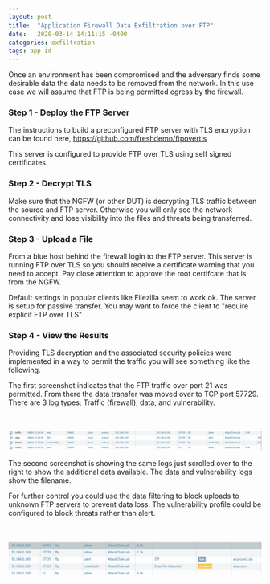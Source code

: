 ```yaml
---
layout: post
title:  "Application Firewall Data Exfiltration over FTP"
date:   2020-03-14 14:11:15 -0400
categories: exfiltration 
tags: app-id
---
```

<p>
Once an environment has been compromised and the adversary finds some desirable data the data needs to be removed from the network. In this use case we will assume that FTP is being permitted egress by the firewall.
</p>

<h3>Step 1 - Deploy the FTP Server</h3>

<p>
The instructions to build a preconfigured FTP server with TLS encryption can be found here, <a href="https://github.com/freshdemo/ftpovertls" target="_blank">https://github.com/freshdemo/ftpovertls</a>
</p>

<p>
This server is configured to provide FTP over TLS using self signed certificates. 

<h3>Step 2 - Decrypt TLS</h3>

<p>
Make sure that the NGFW (or other DUT) is decrypting TLS traffic between the source and FTP server. Otherwise you will only see the network connectivity and lose visibility into the files and threats being transferred.
</p>


<h3>Step 3 - Upload a File</h3>


<p>
From a blue host behind the firewall login to the FTP server. This server is running FTP over TLS so you should receive a certificate warning that you need to accept. Pay close attention to approve the root certifcate that is from the NGFW.
</p>

<p>Default settings in popular clients like Filezilla seem to work ok. The server is setup for passive transfer. You may want to force the client to "require explicit FTP over TLS"
</p>


<h3>Step 4 - View the Results</h3>

<p>
Providing TLS decryption and the associated security policies were implemented in a way to permit the traffic you will see something like the following.
</p>


<p>
The first screenshot indicates that the FTP traffic over port 21 was permitted. From there the data transfer was moved over to TCP port 57729. There are 3 log types; Traffic (firewall), data, and vulnerability.
</p>
<br>
<br>
<img src="/images/exfiltration-application-overftp1.png" alt="ngfw">


<p>
The second screenshot is showing the same logs just scrolled over to the right to show the additional data available. The data and vulnerability logs show the filename.</p>

<p>
For further control you could use the data filtering to block uploads to unknown FTP servers to prevent data loss. The vulnerability profile could be configured to block threats rather than alert.
</p>

<br>
<br>
<img src="/images/exfiltration-application-overftp2.png" alt="ngfw">



